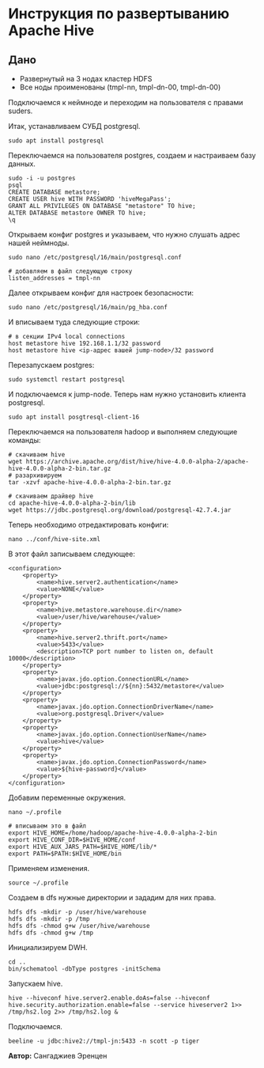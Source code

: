 # Инструкция по развертыванию Apache Hive

## Дано
- Развернутый на 3 нодах кластер HDFS
- Все ноды проименованы (tmpl-nn, tmpl-dn-00, tmpl-dn-00)

Подключаемся к неймноде и переходим на пользователя с правами suders.

Итак, устанавливаем СУБД postgresql.
```
sudo apt install postgresql
```

Переключаемся на пользователя postgres, создаем и настраиваем базу данных.
```
sudo -i -u postgres
psql
CREATE DATABASE metastore;
CREATE USER hive WITH PASSWORD 'hiveMegaPass';
GRANT ALL PRIVILEGES ON DATABASE "metastore" TO hive;
ALTER DATABASE metastore OWNER TO hive;
\q
```

Открываем конфиг postgres и указываем, что нужно слушать адрес нашей неймноды.
```
sudo nano /etc/postgresql/16/main/postgresql.conf
```

```
# добавляем в файл следующую строку
listen_addresses = tmpl-nn
```

Далее открываем конфиг для настроек безопасности:
```
sudo nano /etc/postgresql/16/main/pg_hba.conf
```
И вписываем туда следующие строки:
```
# в секции IPv4 local connections
host metastore hive 192.168.1.1/32 password
host metastore hive <ip-адрес вашей jump-node>/32 password
```

Перезапускаем postgres:

```
sudo systemctl restart postgresql
```

И подключаемся к jump-node. Теперь нам нужно установить клиента postgresql.
```
sudo apt install posgtresql-client-16
```

Переключаемся на пользователя hadoop и выполняем следующие команды:
```
# скачиваем hive
wget https://archive.apache.org/dist/hive/hive-4.0.0-alpha-2/apache-hive-4.0.0-alpha-2-bin.tar.gz
# разархивируем
tar -xzvf apache-hive-4.0.0-alpha-2-bin.tar.gz

# скачиваем драйвер hive
cd apache-hive-4.0.0-alpha-2-bin/lib
wget https://jdbc.postgresql.org/download/postgresql-42.7.4.jar
```

Теперь необходимо отредактировать конфиги:
```
nano ../conf/hive-site.xml
```
В этот файл записываем следующее:
```
<configuration>
	<property>
		<name>hive.server2.authentication</name>
		<value>NONE</value>
	</property>
	<property>
		<name>hive.metastore.warehouse.dir</name>
		<value>/user/hive/warehouse</value>
	</property>
	<property>
		<name>hive.server2.thrift.port</name>
		<value>5433</value>
		<description>TCP port number to listen on, default 10000</description>
	</property>
	<property>
		<name>javax.jdo.option.ConnectionURL</name>
		<value>jdbc:postgresql://${nn}:5432/metastore</value>
	</property>
	<property>
		<name>javax.jdo.option.ConnectionDriverName</name>
		<value>org.postgresql.Driver</value>
	</property>
	<property>
		<name>javax.jdo.option.ConnectionUserName</name>
		<value>hive</value>
	</property>
	<property>
		<name>javax.jdo.option.ConnectionPassword</name>
		<value>${hive-password}</value>
	</property>
</configuration>
```

Добавим переменные окружения.
```
nano ~/.profile
```
```
# вписываем это в файл
export HIVE_HOME=/home/hadoop/apache-hive-4.0.0-alpha-2-bin
export HIVE_CONF_DIR=$HIVE_HOME/conf
export HIVE_AUX_JARS_PATH=$HIVE_HOME/lib/*
export PATH=$PATH:$HIVE_HOME/bin
```

Применяем изменения.
```
source ~/.profile
```

Создаем в dfs нужные директории и зададим для них права.
```
hdfs dfs -mkdir -p /user/hive/warehouse
hdfs dfs -mkdir -p /tmp
hdfs dfs -chmod g+w /user/hive/warehouse
hdfs dfs -chmod g+w /tmp
```

Инициализируем DWH.
```
cd ..
bin/schematool -dbType postgres -initSchema
```

Запускаем hive.
```
hive --hiveconf hive.server2.enable.doAs=false --hiveconf hive.security.authorization.enable=false --service hiveserver2 1>> /tmp/hs2.log 2>> /tmp/hs2.log &
```

Подключаемся.
```
beeline -u jdbc:hive2://tmpl-jn:5433 -n scott -p tiger
```


__Автор:__ Сангаджиев Эренцен


